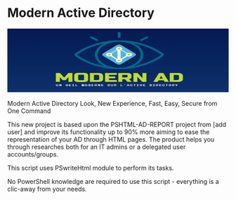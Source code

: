 # Modern Active Directory
![Logo](Pictures/Logo.png "Logo")


Modern Active Directory Look, New Experience, Fast, Easy, Secure from One Command

This new project is based upon the PSHTML-AD-REPORT project from [add user] and improve its functionality up to 90% more aiming to ease the representation of your AD through HTML pages. The product helps you through researches both for an IT admins or a delegated user accounts/groups.

This script uses PSwriteHtml module to perform its tasks.

No PowerShell knowledge are required to use this script - everything is a clic-away from your needs.
